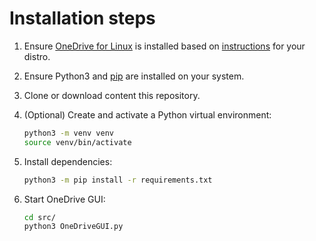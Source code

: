 # Installation steps

1) Ensure [OneDrive for Linux](https://abraunegg.github.io/) is installed based on [instructions](https://github.com/abraunegg/onedrive/blob/master/docs/install.md) for your distro. 
1) Ensure Python3 and [pip](https://pip.pypa.io/en/stable/installation/) are installed on your system. 
1) Clone or download content this repository.
1) (Optional) Create and activate a Python virtual environment:
	```sh
	python3 -m venv venv
	source venv/bin/activate
	```
1) Install dependencies:
	```sh
	python3 -m pip install -r requirements.txt
	```

1) Start OneDrive GUI:
    ```sh
    cd src/
    python3 OneDriveGUI.py
    ```
